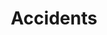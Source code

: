 ---
template: BlogIndex
title: Accidents
subtitle: ''
featuredImage: 'https://ucarecdn.com/83a3c73d-f234-4086-9fad-cee3a9626230/'
---